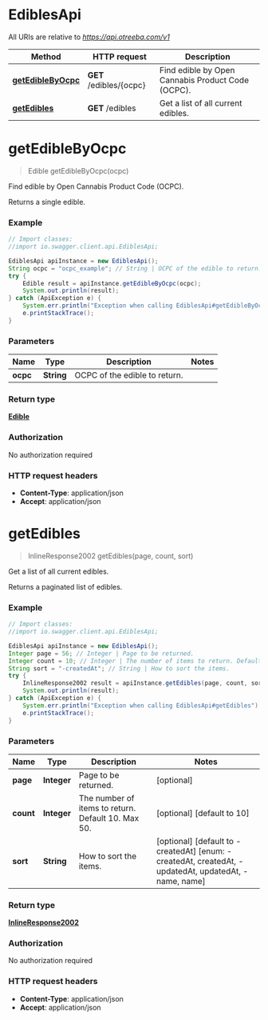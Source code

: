 # EdiblesApi

All URIs are relative to *https://api.otreeba.com/v1*

Method | HTTP request | Description
------------- | ------------- | -------------
[**getEdibleByOcpc**](EdiblesApi.md#getEdibleByOcpc) | **GET** /edibles/{ocpc} | Find edible by Open Cannabis Product Code (OCPC).
[**getEdibles**](EdiblesApi.md#getEdibles) | **GET** /edibles | Get a list of all current edibles.


<a name="getEdibleByOcpc"></a>
# **getEdibleByOcpc**
> Edible getEdibleByOcpc(ocpc)

Find edible by Open Cannabis Product Code (OCPC).

Returns a single edible.

### Example
```java
// Import classes:
//import io.swagger.client.api.EdiblesApi;

EdiblesApi apiInstance = new EdiblesApi();
String ocpc = "ocpc_example"; // String | OCPC of the edible to return.
try {
    Edible result = apiInstance.getEdibleByOcpc(ocpc);
    System.out.println(result);
} catch (ApiException e) {
    System.err.println("Exception when calling EdiblesApi#getEdibleByOcpc");
    e.printStackTrace();
}
```

### Parameters

Name | Type | Description  | Notes
------------- | ------------- | ------------- | -------------
 **ocpc** | **String**| OCPC of the edible to return. |

### Return type

[**Edible**](Edible.md)

### Authorization

No authorization required

### HTTP request headers

 - **Content-Type**: application/json
 - **Accept**: application/json

<a name="getEdibles"></a>
# **getEdibles**
> InlineResponse2002 getEdibles(page, count, sort)

Get a list of all current edibles.

Returns a paginated list of edibles.

### Example
```java
// Import classes:
//import io.swagger.client.api.EdiblesApi;

EdiblesApi apiInstance = new EdiblesApi();
Integer page = 56; // Integer | Page to be returned.
Integer count = 10; // Integer | The number of items to return. Default 10. Max 50.
String sort = "-createdAt"; // String | How to sort the items.
try {
    InlineResponse2002 result = apiInstance.getEdibles(page, count, sort);
    System.out.println(result);
} catch (ApiException e) {
    System.err.println("Exception when calling EdiblesApi#getEdibles");
    e.printStackTrace();
}
```

### Parameters

Name | Type | Description  | Notes
------------- | ------------- | ------------- | -------------
 **page** | **Integer**| Page to be returned. | [optional]
 **count** | **Integer**| The number of items to return. Default 10. Max 50. | [optional] [default to 10]
 **sort** | **String**| How to sort the items. | [optional] [default to -createdAt] [enum: -createdAt, createdAt, -updatedAt, updatedAt, -name, name]

### Return type

[**InlineResponse2002**](InlineResponse2002.md)

### Authorization

No authorization required

### HTTP request headers

 - **Content-Type**: application/json
 - **Accept**: application/json

